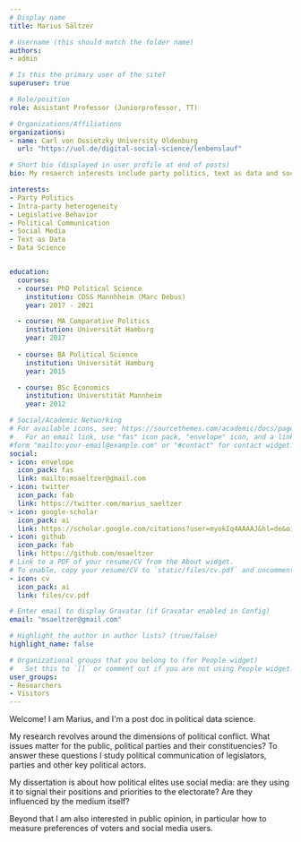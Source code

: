 ```yaml
---
# Display name
title: Marius Sältzer

# Username (this should match the folder name)
authors:
- admin

# Is this the primary user of the site?
superuser: true

# Role/position
role: Assistant Professor (Juniorprofessor, TT)

# Organizations/Affiliations
organizations:
- name: Carl von Ossietzky University Oldenburg
  url: "https://uol.de/digital-social-science/lenbenslauf"

# Short bio (displayed in user profile at end of posts)
bio: My resaerch interests include party politics, text as data and social media

interests:
- Party Politics
- Intra-party heterogeneity
- Legislative Behavior 
- Political Communication
- Social Media 
- Text as Data
- Data Science


education:
  courses:
  - course: PhD Political Science 
    institution: CDSS Mannhheim (Marc Debus)
    year: 2017 - 2021

  - course: MA Comparative Politics 
    institution: Universität Hamburg
    year: 2017
  
  - course: BA Political Science 
    institution: Universität Hamburg
    year: 2015

  - course: BSc Economics 
    institution: Universtität Mannheim 
    year: 2012

# Social/Academic Networking
# For available icons, see: https://sourcethemes.com/academic/docs/page-builder/#icons
#   For an email link, use "fas" icon pack, "envelope" icon, and a link in the
#form "mailto:your-email@example.com" or "#contact" for contact widget.
social:
- icon: envelope
  icon_pack: fas
  link: mailto:msaeltzer@gmail.com
- icon: twitter
  icon_pack: fab
  link: https://twitter.com/marius_saeltzer
- icon: google-scholar
  icon_pack: ai
  link: https://scholar.google.com/citations?user=myokIq4AAAAJ&hl=de&oi=ao
- icon: github
  icon_pack: fab
  link: https://github.com/msaeltzer
# Link to a PDF of your resume/CV from the About widget.
# To enable, copy your resume/CV to `static/files/cv.pdf` and uncomment the lines below.
- icon: cv
  icon_pack: ai
  link: files/cv.pdf

# Enter email to display Gravatar (if Gravatar enabled in Config)
email: "msaeltzer@gmail.com"

# Highlight the author in author lists? (true/false)
highlight_name: false

# Organizational groups that you belong to (for People widget)
#   Set this to `[]` or comment out if you are not using People widget.
user_groups:
- Researchers
- Visitors
---
```


Welcome! I am Marius, and I'm a post doc in political data science.

My research revolves around the dimensions of political conflict. What issues matter for the public, political parties and
their constituencies? To answer these questions I study political communication of legislators, parties and other key political actors. 

My dissertation is about how political elites use social media: are they using it to signal their positions and priorities to the electorate? Are they influenced by the medium itself?

Beyond that I am also interested in public opinion, in particular how to measure preferences of voters and social media users. 



